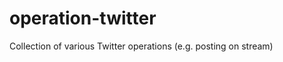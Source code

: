 operation-twitter
=================

Collection of various Twitter operations (e.g. posting on stream)

